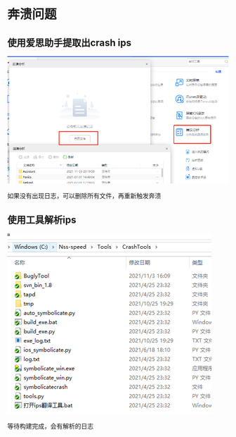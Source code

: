 # 奔溃问题

## 使用爱思助手提取出crash ips

![](<../.gitbook/assets/image (254).png>)

如果没有出现日志，可以删除所有文件，再重新触发奔溃

## 使用工具解析ips

![](<../.gitbook/assets/image (252).png>)

等待构建完成，会有解析的日志

